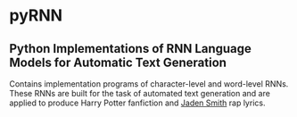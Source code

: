# pyRNN
## Python Implementations of RNN Language Models for Automatic Text Generation

Contains implementation programs of character-level and word-level RNNs. These RNNs are built for the task of automated text generation and are applied to produce Harry Potter fanfiction and [Jaden Smith](https://www.google.com/search?q=jaden+smith) rap lyrics.
